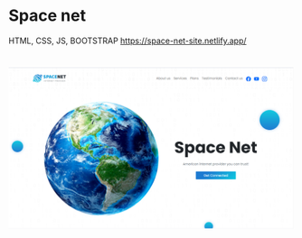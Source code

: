 # Space net
HTML, CSS, JS, BOOTSTRAP
https://space-net-site.netlify.app/
# ![earth](img/Screenshot_56.png)
